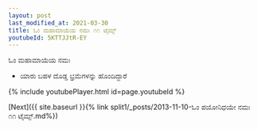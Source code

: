 ```yaml
---
layout: post
last_modified_at: 2021-03-30
title: ಓಂ ಮಹಾಮಾಯೆಯ ನಮಃ ೧೧ ಟೈಮ್ಸ್
youtubeId: 5KTTJJtR-EY
---
```

 
 
 ಓಂ ಮಹಾಮಾಯೆಯ ನಮಃ  
 
 -  ಯಾರು ಬಹಳ ದೊಡ್ಡ ಭ್ರಮೆಗಳನ್ನು ಹೊಂದಿದ್ದಾರೆ 
 
  
 
  
 
 
 
 
 
 


{% include youtubePlayer.html id=page.youtubeId %}
 
[Next]({{ site.baseurl }}{% link  split1/_posts/2013-11-10-ಓಂ ಪಯೋನಿಧಯೇ ನಮಃ ೧೧ ಟೈಮ್ಸ್.md%})
 
